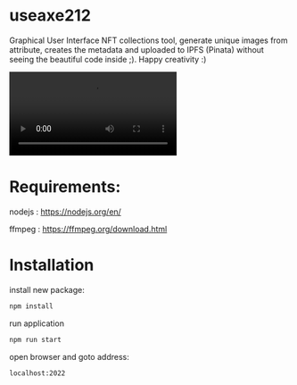 # useaxe212
Graphical User Interface NFT collections tool, 
generate unique images from attribute, creates the metadata and uploaded to IPFS (Pinata)
without seeing the beautiful code inside ;). Happy creativity :)

![](useaxe212.mp4)
# Requirements:
nodejs : https://nodejs.org/en/

ffmpeg : https://ffmpeg.org/download.html

# Installation

install new package:
```sh
npm install
```
run application
```sh
npm run start
```

open browser and goto address:
```sh
localhost:2022
```
